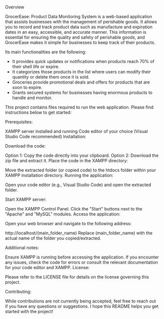 Overview

GrocerEase: Product Data Monitoring System is a web-based application that assists businesses with the management of perishable goods. It allows you to record and track product data such as manufacture and expiration dates in an easy, accessible, and accurate manner. This information is essential for ensuring the quality and safety of perishable goods, and GrocerEase makes it simple for businesses to keep track of their products.

Its main functionalities are the following:

- It provides quick updates or notifications when products reach 70% of their shell life or expire.
- It categorizes those products in the list where users can modify their quantity or delete them once it is sold.
- Groceries provide promotional deals and offers for products that are soon to expire.
- Grants secured systems for businesses having enormous products to handle and monitor.

This project contains files required to run the web application. Please find instructions below to get started:

Prerequisites:

XAMPP server installed and running
Code editor of your choice (Visual Studio Code recommended)
Installation:

Download the code:

Option 1: Copy the code directly into your clipboard.
Option 2: Download the zip file and extract it.
Place the code in the XAMPP directory:

Move the extracted folder (or copied code) to the htdocs folder within your XAMPP installation directory.
Running the application:

Open your code editor (e.g., Visual Studio Code) and open the extracted folder.

Start XAMPP server:

Open the XAMPP Control Panel.
Click the "Start" buttons next to the "Apache" and "MySQL" modules.
Access the application:

Open your web browser and navigate to the following address:

http://localhost/(main_folder_name)
Replace (main_folder_name) with the actual name of the folder you copied/extracted.

Additional notes:

Ensure XAMPP is running before accessing the application.
If you encounter any issues, check the code for errors or consult the relevant documentation for your code editor and XAMPP.
License:

Please refer to the LICENSE file for details on the license governing this project.

Contributing:

While contributions are not currently being accepted, feel free to reach out if you have any questions or suggestions.
I hope this README helps you get started with the project!
